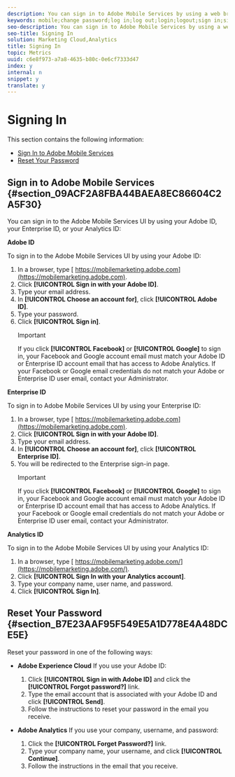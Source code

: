 ```yaml
---
description: You can sign in to Adobe Mobile Services by using a web browser.
keywords: mobile;change password;log in;log out;login;logout;sign in;signin
seo-description: You can sign in to Adobe Mobile Services by using a web browser.
seo-title: Signing In
solution: Marketing Cloud,Analytics
title: Signing In
topic: Metrics
uuid: c6e8f973-a7a8-4635-b80c-0e6cf7333d47
index: y
internal: n
snippet: y
translate: y
---
```


# Signing In

This section contains the following information: 

* [ Sign In to Adobe Mobile Services ](../gs/gs_signin.md#section_09ACF2A8FBA44BAEA8EC86604C2A5F30)
* [ Reset Your Password ](../gs/gs_signin.md#section_B7E23AAF95F549E5A1D778E4A48DCE5E)

## Sign in to Adobe Mobile Services {#section_09ACF2A8FBA44BAEA8EC86604C2A5F30}

You can sign in to the Adobe Mobile Services UI by using your Adobe ID, your Enterprise ID, or your Analytics ID: 

**Adobe ID** 

To sign in to the Adobe Mobile Services UI by using your Adobe ID: 


1. In a browser, type [ https://mobilemarketing.adobe.com](https://mobilemarketing.adobe.com).
1. Click **[!UICONTROL  Sign in with your Adobe ID]**.
1. Type your email address.
1. In **[!UICONTROL  Choose an account for]**, click **[!UICONTROL  Adobe ID]**.
1. Type your password.
1. Click **[!UICONTROL  Sign in]**. 
   >[!IMPORTANT]
   >
   >If you click **[!UICONTROL  Facebook]** or **[!UICONTROL  Google]** to sign in, your Facebook and Google account email must match your Adobe ID or Enterprise ID account email that has access to Adobe Analytics. If your Facebook or Google email credentials do not match your Adobe or Enterprise ID user email, contact your Administrator. 




**Enterprise ID** 

To sign in to Adobe Mobile Services UI by using your Enterprise ID: 


1. In a browser, type [ https://mobilemarketing.adobe.com](https://mobilemarketing.adobe.com).
1. Click **[!UICONTROL  Sign in with your Adobe ID]**.
1. Type your email address.
1. In **[!UICONTROL  Choose an account for]**, click **[!UICONTROL  Enterprise ID]**.
1. You will be redirected to the Enterprise sign-in page. 
   >[!IMPORTANT]
   >
   >If you click **[!UICONTROL  Facebook]** or **[!UICONTROL  Google]** to sign in, your Facebook and Google account email must match your Adobe ID or Enterprise ID account email that has access to Adobe Analytics. If your Facebook or Google email credentials do not match your Adobe or Enterprise ID user email, contact your Administrator. 




**Analytics ID** 

To sign in to the Adobe Mobile Services UI by using your Analytics ID: 


1. In a browser, type [ https://mobilemarketing.adobe.com/](https://mobilemarketing.adobe.com/).
1. Click **[!UICONTROL  Sign In with your Analytics account]**.
1. Type your company name, user name, and password.
1. Click **[!UICONTROL  Sign In]**.


## Reset Your Password {#section_B7E23AAF95F549E5A1D778E4A48DCE5E}

Reset your password in one of the following ways: 


* **Adobe Experience Cloud** If you use your Adobe ID: 
  1. Click **[!UICONTROL  Sign in with Adobe ID]** and click the **[!UICONTROL  Forgot password?]** link.
  1. Type the email account that is associated with your Adobe ID and click **[!UICONTROL  Send]**.
  1. Follow the instructions to reset your password in the email you receive.


* **Adobe Analytics** If you use your company, username, and password: 
  1. Click the **[!UICONTROL  Forget Password?]** link.
  1. Type your company name, your username, and click **[!UICONTROL  Continue]**.
  1. Follow the instructions in the email that you receive.
